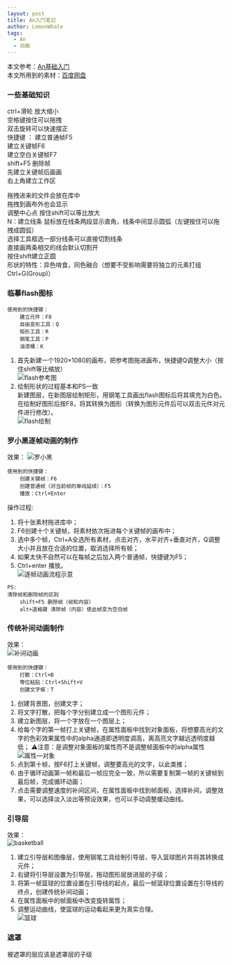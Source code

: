 ```yaml
---
layout: post
title: An入门笔记
author: LemonWhale
tags:
  - An
  - 动画
---
```

本文参考：[An基础入门](https://www.bilibili.com/video/BV1Yf4y1J77P?p=1&vd_source=421bed2fa6ffceef0338ebaec7c2e5e5)    
本文所用到的素材：[百度网盘](https://pan.baidu.com/s/11mtQx9Mf71H52W5X94eYYg?pwd=6666 )   
### 一些基础知识
ctrl+滑轮 放大缩小   
空格键按住可以拖拽    
双击旋转可以快速摆正    
快捷键 ： 
	建立普通帧F5   
	建立关键帧F6   
	建立空白关键帧F7    
shift+F5 删除帧    
先建立关键帧后画画    
右上角建立工作区    
   
拖拽进来的文件会放在库中    
拖拽到画布外也会显示    
调整中心点  按住shift可以等比放大     
N：建立线条 鼠标放在线条两段显示直角，线条中间显示圆弧（左键按住可以拖拽成圆弧）   
选择工具框选一部分线条可以直接切割线条   
直接画两条相交的线会默认切割开   
按住shift建立正圆   
形状的特性：异色啃食，同色融合（想要不受影响需要将独立的元素打组Ctrl+G(Group)）   

### 临摹flash图标
```plaintext
使用到的快捷键：  
	建立元件：F8    
	自由变形工具：Q    
	矩形工具：R    
	钢笔工具：P    
	油漆桶：K    
```
1. 首先新建一个1920×1080的画布，把参考图拖进画布，快捷键Q调整大小（按住shift等比缩放）    
![flash参考图](/attachment/An学习/flash参考图.png)
2. 绘制形状的过程基本和PS一致    
	新建图层，在新图层绘制矩形，用钢笔工具画出flash图标后将其填充为白色。在绘制好图形后按F8，将其转换为图形（转换为图形元件后可以双击元件对元件进行修改）。  
![flash绘制](/attachment/An学习/flash绘制.png)

### 罗小黑逐帧动画的制作
效果：
![罗小黑](/attachment/An学习/罗小黑.gif)

```plaintext
使用到的快捷键：   
	创建关键帧：F6   
	创建普通帧（对当前帧的单纯延续）：F5    
	播放：Ctrl+Enter   
```
操作过程: 
1. 将十张素材拖进库中；   
2. F6创建十个关键帧，将素材依次拖进每个关键帧的画布中；   
3. 选中多个帧，Ctrl+A全选所有素材，点击对齐，水平对齐+垂直对齐，Q调整大小并且放在合适的位置，取消选择所有帧；   
4. 如果太快不自然可以在每帧之后加入两个普通帧，快捷键为F5；   
5. Ctrl+enter 播放。    
![逐帧动画流程示意](/attachment/An学习/逐帧动画流程.png)
```plaintext
PS:   
清除帧和删除帧的区别   
	shift+F5 删除帧（帧和内容）    
	alt+退格键 清除帧（内容）使此帧变为空白帧 
```      
### 传统补间动画制作
效果：   
![补间动画](/attachment/An学习/补间动画.gif)
```plaintext
使用到的快捷键：
	打散：Ctrl+B   
	等位粘贴：Ctrl+Shift+V  
	创建文字框：T   
```
1. 创建背景图，创建文字；
2. 将文字打散，把每个字分别建立成一个图形元件；
3. 建立新图层，将一个字放在一个图层上；
1. 给每个字的第一帧打上关键帧，在属性面板中找到对象面板，将想要高光的文字的色彩效果属性中的alpha通道即透明度调高，离高亮文字越远透明度越低；
⚠注意：是调整对象面板的属性而不是调整帧面板中的alpha属性 
![属性—对象](/attachment/An学习/属性面板_对象.png)
1. 点到第十帧，按F6打上关键帧，调整要高光的文字，以此类推；
2. 由于循环动画第一帧和最后一帧应完全一致，所以需要复制第一帧的关键帧到最后帧，完成循环动画；
3. 点击需要调整速度的补间区间，在属性面板中找到帧面板，选择补间，调整效果，可以选择淡入淡出等预设效果，也可以手动调整缓动曲线。   
### 引导层
效果：   
![basketball](/attachment/An学习/篮球.gif)
1. 建立引导层和图像层，使用钢笔工具绘制引导层，导入篮球图片并将其转换成元件；         
2. 右键将引导层设置为引导层，拖动图形层放进层的子级；     
3. 将第一帧篮球的位置设置在引导线的起点，最后一帧篮球位置设置在引导线的终点，创建传统补间动画；   
4. 在属性面板中的帧面板中改变旋转属性；   
5. 调整运动曲线，使篮球的运动看起来更为真实合理。   
![篮球](/attachment/An学习/引导层的建立.png)
### 遮罩
被遮罩的层应该是遮罩层的子级   
